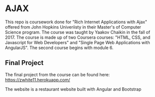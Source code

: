 # AJAX

This repo is coursework done for "Rich Internet Applications with Ajax" offered from John Hopkins Univeriisty in their Master's of Computer Science program.  The course was taught by Yaakov Chaikin in the fall of 2017. The course is made up of two Coursera courses: "HTML, CSS, and Javascript for Web Developers" and "Single Page Web Applications with AngularJS".  The second course begins with module 6.


## Final Project
The final project from the course can be found here: https://zwhite11.herokuapp.com/

The website is a restaurant website built with Angular and Bootstrap
